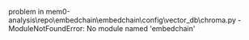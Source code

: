 problem in mem0-analysis\repo\embedchain\embedchain\config\vector_db\chroma.py - ModuleNotFoundError: No module named 'embedchain'
